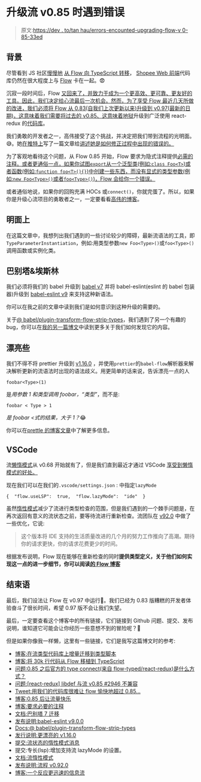 # 升级流 v0.85 时遇到错误

> 原文:[https://dev . to/tan hau/errors-encounted-upgrading-flow-v 0-85-33ed](https://dev.to/tanhauhau/errors-encountered-upgrading-flow-v0-85-33ed)

## [](#background)背景

尽管看到 JS 社区[慢慢地](https://medium.com/entria/incremental-migration-to-typescript-on-a-flowtype-codebase-515f6490d92d) [从 Flow 向 TypeScript 转移](https://davidgomes.com/porting-30k-lines-of-code-from-flow-to-typescript/)， [Shopee Web 前端](https://careers.shopee.sg/jobs/?region_id=1&dept_id=109&name=web%20frontend&limit=20&offset=0)代码库仍然在很大程度上与 [Flow](https://flow.org/) 卡在一起。😨

沉寂一段时间后，Flow [又回来了，并致力于成为一个更高效、更可靠、更友好的工具。因此，我们决定给心流最后一次机会。然而，为了享受 Flow 最近几天所做的改进，我们必须将 Flow 从 0.83(自我们上次更新以来)升级到 v0.97(最新的日期)，这意味着我们需要将过去的 v0.85、](https://medium.com/flow-type/what-the-flow-team-has-been-up-to-54239c62004f)[这意味着地狱](https://github.com/facebook/flow/issues/7493)升级到广泛使用 react-redux 的[代码库](https://github.com/flow-typed/flow-typed/issues/2946)。

我们勇敢的开发者之一，高伟接受了这个挑战，并决定把我们带到流程的光明面。😅。她[在推特上](https://twitter.com/wgao19/status/1115969686758248448)写了一篇文章给[讲述她是如何修正过程中出现的错误的。](https://dev.wgao19.cc/2019-04-17__making-flow-happy-after-0.85/)

为了客观地看待这个问题，从 Flow 0.85 开始，Flow 要求为隐式注释提供[必需的注释。或者更通俗一点，如果你试图`export`从一个泛型类(例如:`class Foo<T>`)或者函数(例如:`function foo<T>(){}`)中创建一些东西，而没有显式的类型参数(例如:`new Foo<Type>()`或者`foo<Type>()`)，Flow 会给你一个错误。](https://medium.com/flow-type/asking-for-required-annotations-64d4f9c1edf8)

或者通俗地说，如果你的回购充满 HOCs 或`connect()`，你就完蛋了。所以，如果你是升级心流项目的勇敢者之一，一定要看看[高伟的博客](https://dev.wgao19.cc/2019-04-17__making-flow-happy-after-0.85/)。

## [](#the-tooling)明面上

在这篇文章中，我想列出我们遇到的一些讨论较少的障碍，最新流语法的工具，即`TypeParameterInstantiation`，例如:用类型参数`new Foo<Type>()`或`foo<Type>()`调用函数或实例化类。

## [](#babel-amp-eslint)巴别塔&埃斯林

我们必须将我们的 babel 升级到 [babel v7](https://babeljs.io/docs/en/v7-migration) 并将 babel-eslint(eslint 的 babel 包装器)升级到 [babel-eslint v9](https://github.com/babel/babel-eslint/releases/tag/v9.0.0) 来支持这种新语法。

你可以在我之前的文章中读到我们是如何意识到这种升级的需要的。

关于[@ babel/plugin-transform-flow-strip-types](https://babeljs.io/docs/en/babel-plugin-transform-flow-strip-types)，我们遇到了另一个有趣的 bug，你可以在[我的另一篇博文](https://lihautan.com/parsing-error-flow-type-parameter-instantiation/)中读到更多关于我们如何发现它的内容。

## [](#prettier)漂亮些

我们不得不将 prettier 升级到 [v1.16.0](https://prettier.io/blog/2019/01/20/1.16.0.html) ，并使用`prettier`的`babel-flow`解析器来解决解析更新的流语法时出现的语法歧义。用更简单的话来说，告诉漂亮一点的人

```
foobar<Type>(1) 
```

是*用参数 1 和类型调用 foobar，“类型”*，而不是:

```
foobar < Type > 1 
```

*是 foobar <式的结果，大于 1？*😂

你可以在[prettle 的博客文章](https://prettier.io/blog/2019/01/20/1.16.0.html#add-babel-flow-parser-5685-by-ikatyang)中了解更多信息。

## [](#vscode)VSCode

流[懒惰模式](https://github.com/facebook/flow/commit/3c0a2bbd118206a0a73a1a4d18375122c4ae1955)从 v0.68 开始就有了，但是我们直到最近才通过 VSCode [享受到懒惰模式的好处。](https://github.com/flowtype/flow-for-vscode/commit/9c1440068f8faee95e487fc9f69b5f5ffed64bf1)

现在我们可以在我们的`.vscode/settings.json` :
中指定`lazyMode`

```
{  "flow.useLSP":  true,  "flow.lazyMode":  "ide"  } 
```

虽然[惰性模式](https://flow.org/en/docs/lang/lazy-modes/)减少了流进行类型检查的范围，但是我们遇到的一个棘手问题是，在再次返回有意义的流状态之前，要等待流进行重新检查。流团队在 [v92.0](https://github.com/facebook/flow/releases/tag/v0.92.0) 中做了一些优化，它说:

> 这个版本将 IDE 支持的生活质量改进的几个月的努力工作推向了高潮。期待你的请求更快，你的请求花费更少的时间。

根据发布说明，Flow 现在能够在重新检查的同时**提供类型定义，关于他们如何实现这一点的进一步细节，你可以阅读[的 Flow 博客](https://medium.com/flow-type/a-more-responsive-flow-1a8cb01aec11)**

## [](#closing-remarks)结束语

最后，我们设法让 Flow 在 v0.97 中运行🎉。我们已经为 0.83 版糟糕的开发者体验奋斗了很长时间，希望 0.97 版不会让我们失望。

最后，一定要查看这个博客中的所有链接，它们链接到 Github 问题、提交、发布说明，谁知道它可能会让你经历一些意想不到的冒险呢？🤷‍

但是如果你像我一样懒，这里有一些链接，它们是我写这篇博文时的参考:

*   [博客:在流类型代码库上增量迁移到类型脚本](https://medium.com/entria/incremental-migration-to-typescript-on-a-flowtype-codebase-515f6490d92d)
*   [博客:将 30k 行代码从 Flow 移植到 TypeScript](https://davidgomes.com/porting-30k-lines-of-code-from-flow-to-typescript)
*   [问题:0.85 之后官方的 type connect(来自 flow-typed/react-redux)是什么方式？](https://github.com/facebook/flow/issues/7493)
*   [问题:[react-redux] libdef 与流 v0.85 #2946 不兼容](https://github.com/flow-typed/flow-typed/issues/2946)
*   [Tweet:用我们的代码库很难让 flow 愉快地超过 0.85...](https://twitter.com/wgao19/status/1115969686758248448)
*   [博客:0.85 后让流量快乐](https://dev.wgao19.cc/2019-04-17__making-flow-happy-after-0.85/)
*   [博客:要求必要的注释](https://medium.com/flow-type/asking-for-required-annotations-64d4f9c1edf8)
*   [文档:巴别塔 7 迁移](https://babeljs.io/docs/en/v7-migration)
*   [发布说明:babel-eslint v9.0.0](https://github.com/babel/babel-eslint/releases/tag/v9.0.0)
*   [Docs:@ babel/plugin-transform-flow-strip-types](https://babeljs.io/docs/en/babel-plugin-transform-flow-strip-types)
*   [发行说明:更漂亮的 v1.16.0](https://prettier.io/blog/2019/01/20/1.16.0.html)
*   [提交:流状态的惰性模式消息](https://github.com/facebook/flow/commit/3c0a2bbd118206a0a73a1a4d18375122c4ae1955)
*   提交:专长(lsp):增加支持流 lazyMode 的设置。
*   [文档:流惰性模式](https://flow.org/en/docs/lang/lazy-modes/)
*   [发布说明:流程 v0.92.0](https://github.com/facebook/flow/releases/tag/v0.92.0)
*   [博客:一个反应更迅速的信息流](https://medium.com/flow-type/a-more-responsive-flow-1a8cb01aec11)